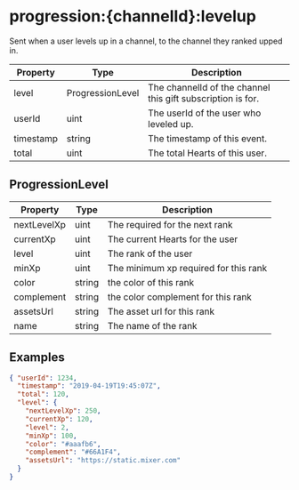 # progression:{channelId}:levelup

Sent when a user levels up in a channel, to the channel they ranked upped in.

| Property  | Type             | Description                                                |
| --------- | ---------------- | ---------------------------------------------------------- |
| level     | ProgressionLevel | The channelId of the channel this gift subscription is for. |
| userId    | uint             | The userId of the user who leveled up.                      |
| timestamp | string           | The timestamp of this event.                                |
| total     | uint             | The total Hearts of this user.                                 |

## ProgressionLevel
| Property    | Type   | Description                           |
| ----------- | ------ | ------------------------------------- |
| nextLevelXp | uint   | The  required for the next rank       |
| currentXp   | uint   | The current Hearts for the user       |
| level       | uint   | The rank of the user                  |
| minXp       | uint   | The minimum xp required for this rank |
| color       | string | the color of this rank                |
| complement  | string | the color complement for this rank    |
| assetsUrl   | string | The asset url for this rank           |
| name        | string | The name of the rank                  |

## Examples

```json
{ "userId": 1234,
  "timestamp": "2019-04-19T19:45:07Z",
  "total": 120,
  "level": {
    "nextLevelXp": 250,
    "currentXp": 120,
    "level": 2,
    "minXp": 100,
    "color": "#aaafb6",
    "complement": "#66A1F4",
    "assetsUrl": "https://static.mixer.com"
  }
}
```
